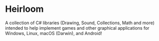 # Heirloom

A collection of C# libraries (Drawing, Sound, Collections, Math and more)
intended to help implement games and other graphical applications for Windows,
Linux, macOS (Darwin), and Android!